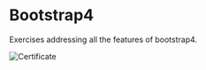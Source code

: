 # Bootstrap4
Exercises addressing all the features of bootstrap4.

<img src="https://storage.googleapis.com/hcode.com.br/certificates/original/202005BOOTSTRAP45EC9D14F891A4.jpg?1590576435101" alt="Certificate"/>
